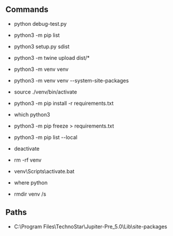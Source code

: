 ## Commands

- python debug-test.py
- python3 -m pip list
- python3 setup.py sdist
- python3 -m twine upload dist/*

- python3 -m venv venv
- python3 -m venv venv --system-site-packages
- source ./venv/bin/activate
- python3 -m pip install -r requirements.txt 
- which python3
- python3 -m pip freeze > requirements.txt
- python3 -m pip list --local
- deactivate
- rm -rf venv

- venv\Scripts\activate.bat
- where python
- rmdir venv /s

## Paths

- C:\Program Files\TechnoStar\Jupiter-Pre_5.0\Lib\site-packages
